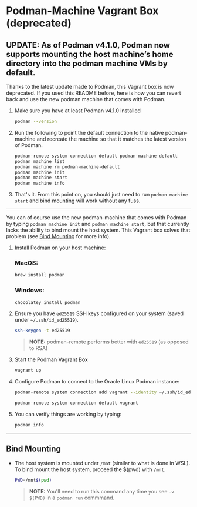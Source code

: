 

# Podman-Machine Vagrant Box (deprecated)

## UPDATE: As of Podman v4.1.0, Podman now supports mounting the host machine’s home directory into the podman machine VMs by default.

Thanks to the latest update made to Podman, this Vagrant box is now deprecated. If you used this README before, here is how you can revert back and use the new podman machine that comes with Podman.

1. Make sure you have at least Podman v4.1.0 installed

    ```bash
    podman --version
    ```

2. Run the following to point the default connection to the native podman-machine and recreate the machine so that it matches the latest version of Podman.

    ```bash
    podman-remote system connection default podman-machine-default
    podman machine list
    podman machine rm podman-machine-default
    podman machine init
    podman machine start
    podman machine info
    ```

3. That's it. From this point on, you should just need to run `podman machine start` and bind mounting will work without any fuss.

---

You can of course use the new podman-machine that comes with Podman by typing `podman machine init` and `podman machine start`, but that currently lacks the ability to bind mount the host system. This Vagrant box solves that problem (see [Bind Mounting](#bind-mounting) for more info).

1. Install Podman on your host machine:

    ### MacOS:
    ```bash
    brew install podman
    ```

    ### Windows:
    ```bash
    chocolatey install podman
    ```

2. Ensure you have `ed25519` SSH keys configured on your system (saved under `~/.ssh/id_ed25519`).

    ```bash
    ssh-keygen -t ed25519
    ```

    > **NOTE:** podman-remote performs better with `ed25519` (as opposed to RSA)

3. Start the Podman Vagrant Box

    ```bash
    vagrant up
    ```

4. Configure Podman to connect to the Oracle Linux Podman instance:

    ```bash
    podman-remote system connection add vagrant --identity ~/.ssh/id_ed25519 ssh://vagrant@192.168.56.100/run/user/1000/podman/podman.sock

    podman-remote system connection default vagrant
    ```

5. You can verify things are working by typing:

    ```bash
    podman info
    ```

---

## Bind Mounting
- The host system is mounted under `/mnt` (similar to what is done in WSL). To bind mount the host system, proceed the $(pwd) with `/mnt`.

    ```bash
    PWD=/mnt$(pwd)
    ```

    > **NOTE:** You'll need to run this command any time you see `-v $(PWD)` in a `podman run` commmand.